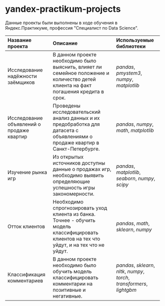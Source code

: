 # yandex-practikum-projects

Данные проекты были выполнены в ходе обучения в Яндекс.Практикуме, профессия "Специалист по Data Science".

| Название проекта | Описание | Используемые библиотеки | 
| :---------------------- | :---------------------- | :---------------------- |
| Исследование надёжности заёмщиков | В данном проекте необходимо было выяснить, влияет ли семейное положение и количество детей клиента на факт погашения кредита в срок. | *pandas*, *pmystem3*, *numpy*, *matplotlib* |
| Исследование объявлений о продаже квартир | Проведены исследовательский анализ данных и их предобработка для датасета с объявлениями о продаже квартир в Санкт-Петербурге. | *pandas*, *numpy*, *math*, *matplotlib* |
| Изучение рынка игр | Из открытых источников доступны данные о продажах игр, необходимо выявить определяющие успешность игры закономерности. | *pandas*, *matplotlib*, *seaborn*, *numpy*, *scipy* |
| Отток клиентов | Необходимо спрогнозировать уход клиента из банка. Точнее - обучить модель классифицировать клиентов на тех что уйдут, и на тех что не уйдут. | *pandas*, *math*, *sklearn*, *numpy* |
| Классификация комментариев | В данном проекте необходимо было обучить модель классифицировать комментарии на позитивные и негативные. | *pandas*, *sklearn*, *nltk*, *numpy*, *torch*, *transformers*, *lightgbm* |
